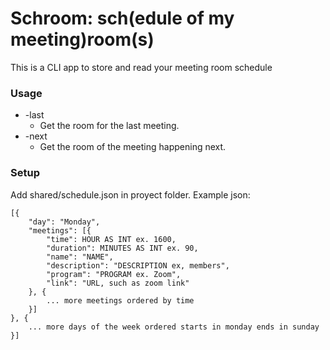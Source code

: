 # Schroom: sch(edule of my meeting)room(s)
This is a CLI app to store and read your meeting room schedule
### Usage
- -last
    - Get the room for the last meeting.
- -next
    - Get the room of the meeting happening next.
### Setup

Add shared/schedule.json in proyect folder.
Example json:
```
[{
    "day": "Monday",
    "meetings": [{
        "time": HOUR AS INT ex. 1600,
        "duration": MINUTES AS INT ex. 90,
        "name": "NAME",
        "description": "DESCRIPTION ex, members",
        "program": "PROGRAM ex. Zoom",
        "link": "URL, such as zoom link"
    }, {
        ... more meetings ordered by time
    }]
}, {
    ... more days of the week ordered starts in monday ends in sunday
}]
```
